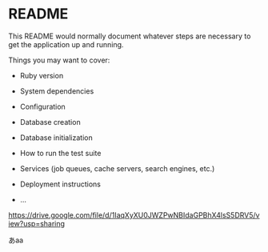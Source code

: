 # README

This README would normally document whatever steps are necessary to get the
application up and running.

Things you may want to cover:

* Ruby version

* System dependencies

* Configuration

* Database creation

* Database initialization

* How to run the test suite

* Services (job queues, cache servers, search engines, etc.)

* Deployment instructions

* ...

https://drive.google.com/file/d/1IaqXyXU0JWZPwNBIdaGPBhX4lsS5DRV5/view?usp=sharing

あaa
